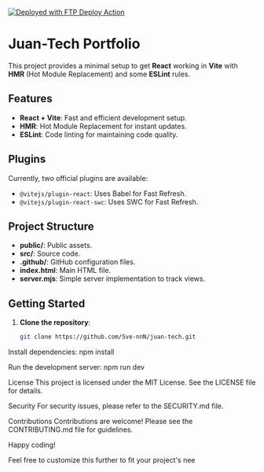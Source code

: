 [<img alt="Deployed with FTP Deploy Action" src="https://img.shields.io/badge/Deployed With-FTP DEPLOY ACTION-%3CCOLOR%3E?style=for-the-badge&color=0077b6">](https://github.com/SamKirkland/FTP-Deploy-Action)

# Juan-Tech Portfolio

This project provides a minimal setup to get **React** working in **Vite** with **HMR** (Hot Module Replacement) and some **ESLint** rules.

## Features

- **React + Vite**: Fast and efficient development setup.
- **HMR**: Hot Module Replacement for instant updates.
- **ESLint**: Code linting for maintaining code quality.

## Plugins

Currently, two official plugins are available:

- `@vitejs/plugin-react`: Uses Babel for Fast Refresh.
- `@vitejs/plugin-react-swc`: Uses SWC for Fast Refresh.

## Project Structure

- **public/**: Public assets.
- **src/**: Source code.
- **.github/**: GitHub configuration files.
- **index.html**: Main HTML file.
- **server.mjs**: Simple server implementation to track views.

## Getting Started

1. **Clone the repository**:
   ```bash
   git clone https://github.com/Sve-nnN/juan-tech.git

Install dependencies:
npm install

Run the development server:
npm run dev

License
This project is licensed under the MIT License. See the LICENSE file for details.

Security
For security issues, please refer to the SECURITY.md file.

Contributions
Contributions are welcome! Please see the CONTRIBUTING.md file for guidelines.

Happy coding!


Feel free to customize this further to fit your project's nee
